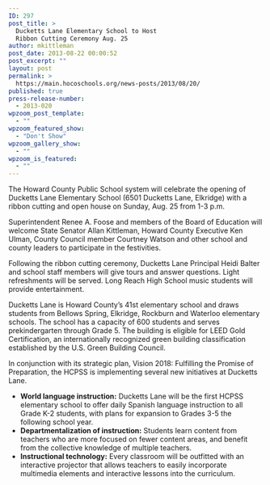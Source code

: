 ```yaml
---
ID: 297
post_title: >
  Ducketts Lane Elementary School to Host
  Ribbon Cutting Ceremony Aug. 25
author: mkittleman
post_date: 2013-08-22 00:00:52
post_excerpt: ""
layout: post
permalink: >
  https://main.hocoschools.org/news-posts/2013/08/20/
published: true
press-release-number:
  - 2013-020
wpzoom_post_template:
  - ""
wpzoom_featured_show:
  - "Don't Show"
wpzoom_gallery_show:
  - ""
wpzoom_is_featured:
  - ""
---
```

The Howard County Public School system will celebrate the opening of Ducketts Lane Elementary School (6501 Ducketts Lane, Elkridge) with a ribbon cutting and open house on Sunday, Aug. 25 from 1-3 p.m.

Superintendent Renee A. Foose and members of the Board of Education will welcome State Senator Allan Kittleman, Howard County Executive Ken Ulman, County Council member Courtney Watson and other school and county leaders to participate in the festivities.

Following the ribbon cutting ceremony, Ducketts Lane Principal Heidi Balter and school staff members will give tours and answer questions. Light refreshments will be served. Long Reach High School music students will provide entertainment.

Ducketts Lane is Howard County’s 41st elementary school and draws students from Bellows Spring, Elkridge, Rockburn and Waterloo elementary schools. The school has a capacity of 600 students and serves prekindergarten through Grade 5. The building is eligible for LEED Gold Certification, an internationally recognized green building classification established by the U.S. Green Building Council.

In conjunction with its strategic plan, Vision 2018: Fulfilling the Promise of Preparation, the HCPSS is implementing several new initiatives at Ducketts Lane.
<ul>
	<li><strong>World language instruction:</strong> Ducketts Lane will be the first HCPSS elementary school to offer daily Spanish language instruction to all Grade K-2 students, with plans for expansion to Grades 3-5 the following school year.</li>
	<li><strong>Departmentalization of instruction:</strong> Students learn content from teachers who are more focused on fewer content areas, and benefit from the collective knowledge of multiple teachers.</li>
	<li><strong>Instructional technology:</strong> Every classroom will be outfitted with an interactive projector that allows teachers to easily incorporate multimedia elements and interactive lessons into the curriculum.</li>
</ul>